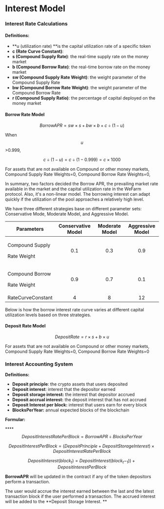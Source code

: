 # Interest Model

### **Interest Rate Calculations**

#### **Definitions:**

* **u (utilization rate) **is the capital utilization rate of a specific token
* **c (Rate Curve Constant)**: 
* **s (Compound Supply Rate)**: the real-time supply rate on the money market
* **b (Compound Borrow Rate)**: the real-time borrow rate on the money market
* **sw (Compound Supply Rate Weight)**: the weight parameter of the Compound Supply Rate
* **bw (Compound Borrow Rate Weight)**: the weight parameter of the Compound Borrow Rate
* **r (Compound Supply Ratio)**: the percentage of capital deployed on the money market

#### Borrow Rate Model

$$Borrow APR= sw \times s + bw \times b + c \div (1-u)$$

When  $$u$$ >0.999,

$$c \div (1-u) = c \div (1-0.999)= c \times 1000$$

For assets that are not available on Compound or other money markets, Compound Supply Rate Weights=0, Compound Borrow Rate Weights=0,

In summary, two factors decided the Borrow APR, the prevailing market rate available in the market and the capital utilization rate in the WeFarm protocol. Also, it's a non-linear model. The borrowing interest can adapt quickly if the utilization of the pool approaches a relatively high level.

We have three different strategies base on different parameter sets: Conservative Mode, Moderate Model, and Aggressive Model. 

| Parameters                                | Conservative Model | Moderate Model | Aggressive Model |
| ----------------------------------------- | :----------------: | :------------: | :--------------: |
| <p>Compound Supply </p><p>Rate Weight</p> |         0.1        |       0.3      |        0.9       |
| <p>Compound Borrow </p><p>Rate Weight</p> |         0.9        |       0.7      |        0.1       |
| RateCurveConstant                         |          4         |        8       |        12        |

Below is how the borrow interest rate curve varies at different capital utilization levels based on three strategies.

#### Deposit Rate Model

$$Deposit Rate= r \times s + b \times u$$

For assets that are not available on Compound or other money markets, Compound Supply Rate Weights=0, Compound Borrow Rate Weights=0

### Interest Accounting System

**Definitions:**

* **Deposit principle**: the crypto assets that users deposited
* **Deposit interest**: interest that the depositor earned
* **Deposit storage interest:** the interest that depositor accrued
* **Deposit accrual interest:** the deposit interest that has not accrued
* **Deposit Interest per block:** interest that users earn for every block
* **BlocksPerYear:** annual expected blocks of the blockchain 

**Formular:**

****$$Deposit Interest Rate Per Block = BorrowAPR\div BlocksPerYear$$ 

$$Deposit Interest Per Block = (Deposit Principle+Deposit Storage Interest) \times Deposit Interest Rate Per Block$$ 

$$DepositInterest(block_t)=DepositInterest(block_t -_1))+DepositInterestPerBlock$$ 

**BorrowAPR** will be updated in the contract if any of the token depositors perform a transaction.

The user would accrue the interest earned between the last and the latest transaction block if the user performed a transaction. The accrued interest will be added to the **Deposit Storage Interest. **
